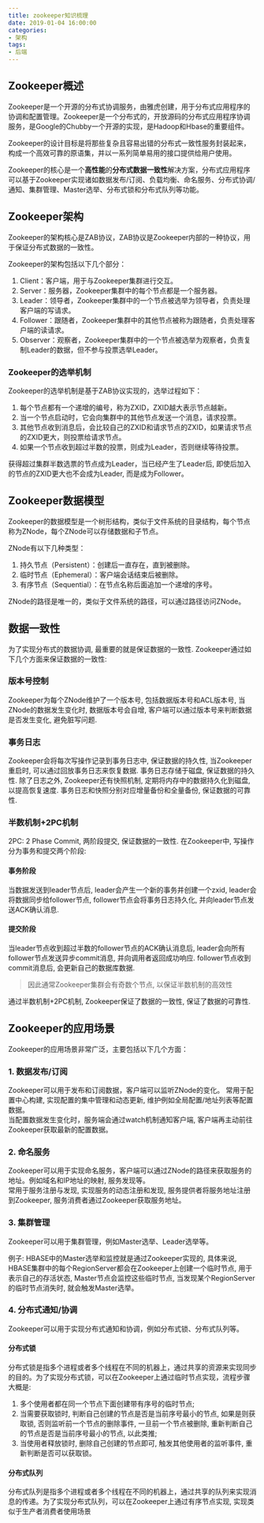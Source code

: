 ```yaml
---
title: zookeeper知识梳理
date: 2019-01-04 16:00:00
categories:
- 架构
tags:
- 后端
---
```


## Zookeeper概述

Zookeeper是一个开源的分布式协调服务，由雅虎创建，用于分布式应用程序的协调和配置管理。Zookeeper是一个分布式的，开放源码的分布式应用程序协调服务，是Google的Chubby一个开源的实现，是Hadoop和Hbase的重要组件。

Zookeeper的设计目标是将那些复杂且容易出错的分布式一致性服务封装起来，构成一个高效可靠的原语集，并以一系列简单易用的接口提供给用户使用。

Zookeeper的核心是一个**高性能**的**分布式数据一致性**解决方案，分布式应用程序可以基于Zookeeper实现诸如数据发布/订阅、负载均衡、命名服务、分布式协调/通知、集群管理、Master选举、分布式锁和分布式队列等功能。

## Zookeeper架构

Zookeeper的架构核心是ZAB协议，ZAB协议是Zookeeper内部的一种协议，用于保证分布式数据的一致性。

Zookeeper的架构包括以下几个部分：

1. Client：客户端，用于与Zookeeper集群进行交互。
2. Server：服务器，Zookeeper集群中的每个节点都是一个服务器。
3. Leader：领导者，Zookeeper集群中的一个节点被选举为领导者，负责处理客户端的写请求。
4. Follower：跟随者，Zookeeper集群中的其他节点被称为跟随者，负责处理客户端的读请求。
5. Observer：观察者，Zookeeper集群中的一个节点被选举为观察者，负责复制Leader的数据，但不参与投票选举Leader。

### Zookeeper的选举机制

Zookeeper的选举机制是基于ZAB协议实现的，选举过程如下：

1. 每个节点都有一个递增的编号，称为ZXID，ZXID越大表示节点越新。
2. 当一个节点启动时，它会向集群中的其他节点发送一个消息，请求投票。
3. 其他节点收到消息后，会比较自己的ZXID和请求节点的ZXID，如果请求节点的ZXID更大，则投票给请求节点。
4. 如果一个节点收到超过半数的投票，则成为Leader，否则继续等待投票。

获得超过集群半数选票的节点成为Leader，当已经产生了Leader后, 即使后加入的节点的ZXID更大也不会成为Leader, 而是成为Follower。


## Zookeeper数据模型

Zookeeper的数据模型是一个树形结构，类似于文件系统的目录结构，每个节点称为ZNode，每个ZNode可以存储数据和子节点。

ZNode有以下几种类型：

1. 持久节点（Persistent）：创建后一直存在，直到被删除。
2. 临时节点（Ephemeral）：客户端会话结束后被删除。
3. 有序节点（Sequential）：在节点名称后面追加一个递增的序号。

ZNode的路径是唯一的，类似于文件系统的路径，可以通过路径访问ZNode。 

## 数据一致性
为了实现分布式的数据协调, 最重要的就是保证数据的一致性.
Zookeeper通过如下几个方面来保证数据的一致性:

### 版本号控制
Zookeeper为每个ZNode维护了一个版本号, 包括数据版本号和ACL版本号, 当ZNode的数据发生变化时, 数据版本号会自增, 客户端可以通过版本号来判断数据是否发生变化, 避免脏写问题.

### 事务日志
Zookeeper会将每次写操作记录到事务日志中, 保证数据的持久性, 当Zookeeper重启时, 可以通过回放事务日志来恢复数据. 事务日志存储于磁盘, 保证数据的持久性.
除了日志之外, Zookeeper还有快照机制, 定期将内存中的数据持久化到磁盘, 以提高恢复速度.
事务日志和快照分别对应增量备份和全量备份, 保证数据的可靠性.

### 半数机制+2PC机制
2PC: 2 Phase Commit, 两阶段提交, 保证数据的一致性. 在Zookeeper中, 写操作分为事务和提交两个阶段:

#### 事务阶段
当数据发送到leader节点后, leader会产生一个新的事务并创建一个zxid, leader会将数据同步给follower节点, follower节点会将事务日志持久化, 并向leader节点发送ACK确认消息.

#### 提交阶段
当leader节点收到超过半数的follower节点的ACK确认消息后, leader会向所有follower节点发送异步commit消息, 并向调用者返回成功响应. follower节点收到commit消息后, 会更新自己的数据库数据.
> 因此通常Zookeeper集群会有奇数个节点, 以保证半数机制的高效性

通过半数机制+2PC机制, Zookeeper保证了数据的一致性, 保证了数据的可靠性.

## Zookeeper的应用场景

Zookeeper的应用场景非常广泛，主要包括以下几个方面：

### 1. 数据发布/订阅
Zookeeper可以用于发布和订阅数据，客户端可以监听ZNode的变化。 常用于配置中心构建, 实现配置的集中管理和动态更新, 维护例如全局配置/地址列表等配置数据。  
当配置数据发生变化时，服务端会通过watch机制通知客户端, 客户端再主动前往Zookeeper获取最新的配置数据。

### 2. 命名服务
Zookeeper可以用于实现命名服务，客户端可以通过ZNode的路径来获取服务的地址。例如域名和IP地址的映射, 服务发现等。  
常用于服务注册与发现, 实现服务的动态注册和发现, 服务提供者将服务地址注册到Zookeeper, 服务消费者通过Zookeeper获取服务地址。

### 3. 集群管理

Zookeeper可以用于集群管理，例如Master选举、Leader选举等。

例子: HBASE中的Master选举和监控就是通过Zookeeper实现的, 具体来说, HBASE集群中的每个RegionServer都会在Zookeeper上创建一个临时节点, 用于表示自己的存活状态, Master节点会监控这些临时节点, 当发现某个RegionServer的临时节点消失时, 就会触发Master选举。

### 4. 分布式通知/协调

Zookeeper可以用于实现分布式通知和协调，例如分布式锁、分布式队列等。
#### 分布式锁
分布式锁是指多个进程或者多个线程在不同的机器上，通过共享的资源来实现同步的目的。为了实现分布式锁，可以在Zookeeper上通过临时节点实现，流程步骤大概是:
1. 多个使用者都在同一个节点下面创建带有序号的临时节点; 
2. 当需要获取锁时, 判断自己创建的节点是否是当前序号最小的节点, 如果是则获取锁, 否则监听前一个节点的删除事件, 一旦前一个节点被删除, 重新判断自己的节点是否是当前序号最小的节点, 以此类推;
3. 当使用者释放锁时, 删除自己创建的节点即可, 触发其他使用者的监听事件, 重新判断是否可以获取锁。

#### 分布式队列
分布式队列是指多个进程或者多个线程在不同的机器上，通过共享的队列来实现消息的传递。为了实现分布式队列，可以在Zookeeper上通过有序节点实现, 实现类似于生产者消费者使用场景



